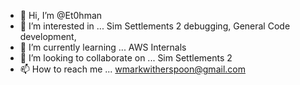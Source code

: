 - 👋 Hi, I’m @Et0hman
- 👀 I’m interested in ...
Sim Settlements 2 debugging, General Code development, 
- 🌱 I’m currently learning ...
AWS Internals
- 💞️ I’m looking to collaborate on ...
Sim Settlements 2
- 📫 How to reach me ...
wmarkwitherspoon@gmail.com

<!---
Et0hman/Et0hman is a ✨ special ✨ repository because its `README.md` (this file) appears on your GitHub profile.
You can click the Preview link to take a look at your changes.
--->

